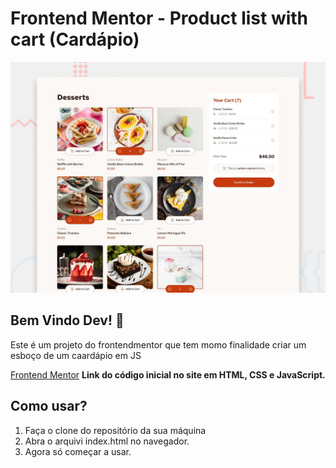 # Frontend Mentor - Product list with cart (Cardápio)

![Design preview for the Product list with cart coding challenge](./preview.jpg)

## Bem Vindo Dev! 👋

Este é um projeto do frontendmentor que tem momo finalidade criar um esboço de um caardápio em JS

[Frontend Mentor](https://www.frontendmentor.io) 
**Link do código inicial no site em HTML, CSS e JavaScript.**

  ## Como usar?

1. Faça o clone do repositório da sua máquina
2. Abra o arquivi index.html no navegador.
3. Agora só começar a usar.
